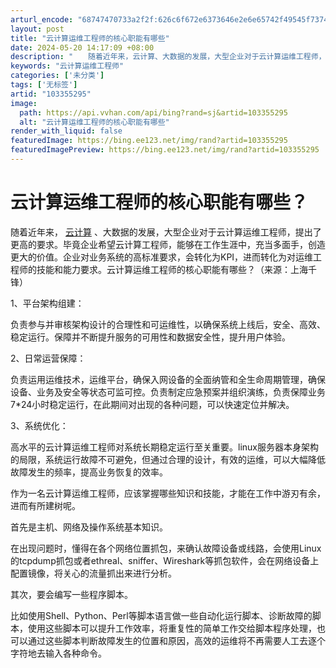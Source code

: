 ```yaml
---
arturl_encode: "68747470733a2f2f:626c6f672e6373646e2e6e65742f49545f737475646965642f:61727469636c652f64657461696c732f313033333535323935"
layout: post
title: "云计算运维工程师的核心职能有哪些"
date: 2024-05-20 14:17:09 +08:00
description: "　　随着近年来，云计算、大数据的发展，大型企业对于云计算运维工程师，提出了更高的要求。毕竟企业希望云"
keywords: "云计算运维工程师"
categories: ['未分类']
tags: ['无标签']
artid: "103355295"
image:
  path: https://api.vvhan.com/api/bing?rand=sj&artid=103355295
  alt: "云计算运维工程师的核心职能有哪些"
render_with_liquid: false
featuredImage: https://bing.ee123.net/img/rand?artid=103355295
featuredImagePreview: https://bing.ee123.net/img/rand?artid=103355295
---
```


# 云计算运维工程师的核心职能有哪些？

随着近年来，
[云计算](http://www.ctoutiao.com/soso.php?keyname=%E4%BA%91%E8%AE%A1%E7%AE%97)
、大数据的发展，大型企业对于云计算运维工程师，提出了更高的要求。毕竟企业希望云计算工程师，能够在工作生涯中，充当多面手，创造更大的价值。企业对业务系统的高标准要求，会转化为KPI，进而转化为对运维工程师的技能和能力要求。云计算运维工程师的核心职能有哪些？（来源：上海千锋）

1、平台架构组建：

负责参与并审核架构设计的合理性和可运维性，以确保系统上线后，安全、高效、稳定运行。保障并不断提升服务的可用性和数据安全性，提升用户体验。

2、日常运营保障：

负责运用运维技术，运维平台，确保入网设备的全面纳管和全生命周期管理，确保设备、业务及安全等状态可监可控。负责制定应急预案并组织演练，负责保障业务7*24小时稳定运行，在此期间对出现的各种问题，可以快速定位并解决。

3、系统优化：

高水平的云计算运维工程师对系统长期稳定运行至关重要。linux服务器本身架构的局限，系统运行故障不可避免，但通过合理的设计，有效的运维，可以大幅降低故障发生的频率，提高业务恢复的效率。

作为一名云计算运维工程师，应该掌握哪些知识和技能，才能在工作中游刃有余，进而有所建树呢。

首先是主机、网络及操作系统基本知识。

在出现问题时，懂得在各个网络位置抓包，来确认故障设备或线路，会使用Linux的tcpdump抓包或者ethreal、sniffer、Wireshark等抓包软件，会在网络设备上配置镜像，将关心的流量抓出来进行分析。

其次，要会编写一些程序脚本。

比如使用Shell、Python、Perl等脚本语言做一些自动化运行脚本、诊断故障的脚本，使用这些脚本可以提升工作效率，将重复性的简单工作交给脚本程序处理，也可以通过这些脚本判断故障发生的位置和原因，高效的运维将不再需要人工去逐个字符地去输入各种命令。